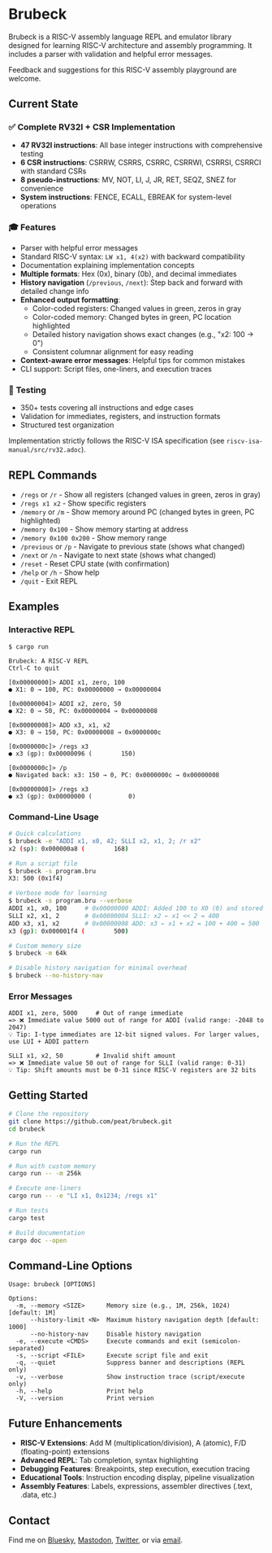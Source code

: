 # Brubeck

Brubeck is a RISC-V assembly language REPL and emulator library designed for learning RISC-V architecture and assembly programming. It includes a parser with validation and helpful error messages.

Feedback and suggestions for this RISC-V assembly playground are welcome.

## Current State

### ✅ **Complete RV32I + CSR Implementation**
* **47 RV32I instructions**: All base integer instructions with comprehensive testing
* **6 CSR instructions**: CSRRW, CSRRS, CSRRC, CSRRWI, CSRRSI, CSRRCI with standard CSRs
* **8 pseudo-instructions**: MV, NOT, LI, J, JR, RET, SEQZ, SNEZ for convenience
* **System instructions**: FENCE, ECALL, EBREAK for system-level operations

### 🎓 **Features**
* Parser with helpful error messages
* Standard RISC-V syntax: `LW x1, 4(x2)` with backward compatibility
* Documentation explaining implementation concepts
* **Multiple formats**: Hex (0x), binary (0b), and decimal immediates
* **History navigation** (`/previous`, `/next`): Step back and forward with detailed change info
* **Enhanced output formatting**:
  - Color-coded registers: Changed values in green, zeros in gray
  - Color-coded memory: Changed bytes in green, PC location highlighted
  - Detailed history navigation shows exact changes (e.g., "x2: 100 → 0")
  - Consistent columnar alignment for easy reading
* **Context-aware error messages**: Helpful tips for common mistakes
* CLI support: Script files, one-liners, and execution traces

### 🧪 **Testing**
* 350+ tests covering all instructions and edge cases
* Validation for immediates, registers, and instruction formats
* Structured test organization

Implementation strictly follows the RISC-V ISA specification (see `riscv-isa-manual/src/rv32.adoc`).

## REPL Commands

* `/regs` or `/r` - Show all registers (changed values in green, zeros in gray)
* `/regs x1 x2` - Show specific registers
* `/memory` or `/m` - Show memory around PC (changed bytes in green, PC highlighted)
* `/memory 0x100` - Show memory starting at address
* `/memory 0x100 0x200` - Show memory range
* `/previous` or `/p` - Navigate to previous state (shows what changed)
* `/next` or `/n` - Navigate to next state (shows what changed)  
* `/reset` - Reset CPU state (with confirmation)
* `/help` or `/h` - Show help
* `/quit` - Exit REPL

## Examples

### Interactive REPL
```
$ cargo run

Brubeck: A RISC-V REPL
Ctrl-C to quit

[0x00000000]> ADDI x1, zero, 100
● X1: 0 → 100, PC: 0x00000000 → 0x00000004

[0x00000004]> ADDI x2, zero, 50
● X2: 0 → 50, PC: 0x00000004 → 0x00000008

[0x00000008]> ADD x3, x1, x2
● X3: 0 → 150, PC: 0x00000008 → 0x0000000c

[0x0000000c]> /regs x3
● x3 (gp): 0x00000096 (        150)

[0x0000000c]> /p
● Navigated back: x3: 150 → 0, PC: 0x0000000c → 0x00000008

[0x00000008]> /regs x3
● x3 (gp): 0x00000000 (          0)
```

### Command-Line Usage
```bash
# Quick calculations
$ brubeck -e "ADDI x1, x0, 42; SLLI x2, x1, 2; /r x2"
x2 (sp): 0x000000a8 (        168)

# Run a script file
$ brubeck -s program.bru
X3: 500 (0x1f4)

# Verbose mode for learning
$ brubeck -s program.bru --verbose
ADDI x1, x0, 100     # 0x00000000 ADDI: Added 100 to X0 (0) and stored result in X1 (100)
SLLI x2, x1, 2       # 0x00000004 SLLI: x2 ← x1 << 2 = 400
ADD x3, x1, x2       # 0x00000008 ADD: x3 ← x1 + x2 = 100 + 400 = 500
x3 (gp): 0x000001f4 (        500)

# Custom memory size
$ brubeck -m 64k

# Disable history navigation for minimal overhead
$ brubeck --no-history-nav
```

### Error Messages
```
ADDI x1, zero, 5000     # Out of range immediate
=> ❌ Immediate value 5000 out of range for ADDI (valid range: -2048 to 2047)
💡 Tip: I-type immediates are 12-bit signed values. For larger values, use LUI + ADDI pattern

SLLI x1, x2, 50         # Invalid shift amount
=> ❌ Immediate value 50 out of range for SLLI (valid range: 0-31)
💡 Tip: Shift amounts must be 0-31 since RISC-V registers are 32 bits
```

## Getting Started

```bash
# Clone the repository
git clone https://github.com/peat/brubeck.git
cd brubeck

# Run the REPL
cargo run

# Run with custom memory
cargo run -- -m 256k

# Execute one-liners
cargo run -- -e "LI x1, 0x1234; /regs x1"

# Run tests
cargo test

# Build documentation
cargo doc --open
```

## Command-Line Options

```
Usage: brubeck [OPTIONS]

Options:
  -m, --memory <SIZE>      Memory size (e.g., 1M, 256k, 1024) [default: 1M]
      --history-limit <N>  Maximum history navigation depth [default: 1000]
      --no-history-nav     Disable history navigation
  -e, --execute <CMDS>     Execute commands and exit (semicolon-separated)
  -s, --script <FILE>      Execute script file and exit
  -q, --quiet              Suppress banner and descriptions (REPL only)
  -v, --verbose            Show instruction trace (script/execute only)
  -h, --help               Print help
  -V, --version            Print version
```

## Future Enhancements

* **RISC-V Extensions**: Add M (multiplication/division), A (atomic), F/D (floating-point) extensions
* **Advanced REPL**: Tab completion, syntax highlighting
* **Debugging Features**: Breakpoints, step execution, execution tracing
* **Educational Tools**: Instruction encoding display, pipeline visualization
* **Assembly Features**: Labels, expressions, assembler directives (.text, .data, etc.)

## Contact

Find me on [Bluesky](https://bsky.app/profile/peat.org), [Mastodon](https://mastodon.social/@peat), [Twitter](https://twitter.com/peat), or via [email](mailto:peat@peat.org).
